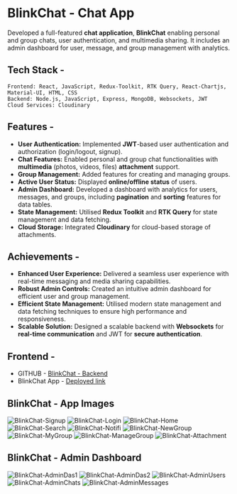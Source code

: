 # BlinkChat - Chat App

Developed a full-featured **chat application**, **BlinkChat** enabling personal and group chats, user authentication, and multimedia sharing. It includes an admin dashboard for user, message, and group management with analytics.

## Tech Stack -    
    Frontend: React, JavaScript, Redux-Toolkit, RTK Query, React-Chartjs, Material-UI, HTML, CSS
    Backend: Node.js, JavaScript, Express, MongoDB, Websockets, JWT
    Cloud Services: Cloudinary


## Features -

- **User Authentication:** Implemented **JWT**-based user authentication and authorization (login/logout, signup).
- **Chat Features:** Enabled personal and group chat functionalities with **multimedia** (photos, videos, files) **attachment** support.
- **Group Management:** Added features for creating and managing groups.
- **Active User Status:** Displayed **online/offline status** of users.
- **Admin Dashboard:** Developed a dashboard with analytics for users, messages, and groups, including **pagination** and **sorting** features for data tables.
- **State Management:** Utilised **Redux Toolkit** and **RTK Query** for state management and data fetching.
- **Cloud Storage:** Integrated **Cloudinary** for cloud-based storage of attachments.


## Achievements - 

- **Enhanced User Experience:** Delivered a seamless user experience with real-time messaging and media sharing capabilities.
- **Robust Admin Controls:** Created an intuitive admin dashboard for efficient user and group management.
- **Efficient State Management:** Utilised modern state management and data fetching techniques to ensure high performance and responsiveness.
- **Scalable Solution:** Designed a scalable backend with **Websockets** for **real-time communication** and JWT for **secure authentication**.


## Frontend - 
- GITHUB - [BlinkChat - Backend](https://github.com/Prafful33Tak/blinkchat-backend)
- BlinkChat App - [Deployed link](https://blinkchat-frontend.vercel.app/)


## BlinkChat - App Images
![BlinkChat-Signup](https://github.com/Prafful33Tak/blinkchat-frontend/assets/88709400/dc0ffff9-738d-4567-ac2c-1b4c117d4ed4)
![BlinkChat-Login](https://github.com/Prafful33Tak/blinkchat-frontend/assets/88709400/08538118-d708-45d2-b228-4604cd19e674)
![BlinkChat-Home](https://github.com/Prafful33Tak/blinkchat-frontend/assets/88709400/4a880315-251f-41d8-9ad0-fb6c85002abd)
![BlinkChat-Search](https://github.com/Prafful33Tak/blinkchat-frontend/assets/88709400/a8ae0a9e-aca5-4fbd-aa10-7697f1aa6ada)
![BlinkChat-Notifi](https://github.com/Prafful33Tak/blinkchat-frontend/assets/88709400/12b533d4-e99c-47f4-bdd6-647ea0ed4081)
![BlinkChat-NewGroup](https://github.com/Prafful33Tak/blinkchat-frontend/assets/88709400/0bfbace9-3f72-4fa9-958b-35fc80099329)
![BlinkChat-MyGroup](https://github.com/Prafful33Tak/blinkchat-frontend/assets/88709400/a89d4746-5512-40be-850c-0fd4db949de3)
![BlinkChat-ManageGroup](https://github.com/Prafful33Tak/blinkchat-frontend/assets/88709400/1b9ca5ca-1252-472e-8381-e4114a6336f0)
![BlinkChat-Attachment](https://github.com/Prafful33Tak/blinkchat-frontend/assets/88709400/490e66ef-5a6b-4479-a355-ac68bd430f57)


## BlinkChat - Admin Dashboard
![BlinkChat-AdminDas1](https://github.com/Prafful33Tak/blinkchat-frontend/assets/88709400/3abee732-ed10-4b1f-9520-af1ebe682114)
![BlinkChat-AdminDas2](https://github.com/Prafful33Tak/blinkchat-frontend/assets/88709400/50d825b6-75ae-412b-9d79-344e4f935215)
![BlinkChat-AdminUsers](https://github.com/Prafful33Tak/blinkchat-frontend/assets/88709400/45ff7481-a87e-40c2-abd9-c22ab7a7ad5d)
![BlinkChat-AdminChats](https://github.com/Prafful33Tak/blinkchat-frontend/assets/88709400/0a3ea8df-7d86-4179-8127-eee090bc4d07)
![BlinkChat-AdminMessages](https://github.com/Prafful33Tak/blinkchat-frontend/assets/88709400/4f19a634-2333-4282-8fa2-921a26ff7eb4)
